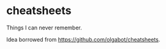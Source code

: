 # cheatsheets

Things I can never remember.

Idea borrowed from https://github.com/olgabot/cheatsheets.
